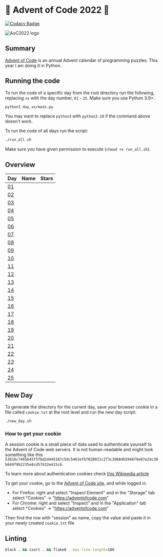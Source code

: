 # 🎄 Advent of Code 2022 🎄

[![Codacy Badge](https://app.codacy.com/project/badge/Grade/91cca2df2061459e8d63abd5cdcb7b37)](https://www.codacy.com/gh/orfeasa/advent-of-code-2022/dashboard)

![AoC2022 logo](https://raw.githubusercontent.com/orfeasa/advent-of-code-2022/master/header.png)

## Summary

[Advent of Code](http://adventofcode.com/) is an annual Advent calendar of programming puzzles.
This year I am doing it in Python.

## Running the code

To run the code of a specific day from the root directory run the following, replacing `xx` with the day number, `01` - `25`. Make sure you use Python 3.9+.

```sh
python3 day_xx/main.py
```

You may want to replace `python3` with `python3.10` if the command above doesn't work.

To run the code of all days run the script:

```sh
./run_all.sh
```

Make sure you have given permission to execute (`chmod +x run_all.sh`).

## Overview

| Day                                        | Name | Stars |
| ------------------------------------------ | ---- | ----- |
| [01](https://adventofcode.com/2022/day/1)  |      |       |
| [02](https://adventofcode.com/2022/day/2)  |      |       |
| [03](https://adventofcode.com/2022/day/3)  |      |       |
| [04](https://adventofcode.com/2022/day/4)  |      |       |
| [05](https://adventofcode.com/2022/day/5)  |      |       |
| [06](https://adventofcode.com/2022/day/6)  |      |       |
| [07](https://adventofcode.com/2022/day/7)  |      |       |
| [08](https://adventofcode.com/2022/day/8)  |      |       |
| [09](https://adventofcode.com/2022/day/9)  |      |       |
| [10](https://adventofcode.com/2022/day/10) |      |       |
| [11](https://adventofcode.com/2022/day/11) |      |       |
| [12](https://adventofcode.com/2022/day/12) |      |       |
| [13](https://adventofcode.com/2022/day/13) |      |       |
| [14](https://adventofcode.com/2022/day/14) |      |       |
| [15](https://adventofcode.com/2022/day/15) |      |       |
| [16](https://adventofcode.com/2022/day/16) |      |       |
| [17](https://adventofcode.com/2022/day/17) |      |       |
| [18](https://adventofcode.com/2022/day/18) |      |       |
| [19](https://adventofcode.com/2022/day/19) |      |       |
| [20](https://adventofcode.com/2022/day/20) |      |       |
| [21](https://adventofcode.com/2022/day/21) |      |       |
| [22](https://adventofcode.com/2022/day/22) |      |       |
| [23](https://adventofcode.com/2022/day/23) |      |       |
| [24](https://adventofcode.com/2022/day/24) |      |       |
| [25](https://adventofcode.com/2022/day/25) |      |       |

## New Day

To generate the directory for the current day, save your browser cookie in a file called `cookie.txt` at the root level and run the new day script:

```sh
./new_day.sh
```

### How to get your cookie

A session cookie is a small piece of data used to authenticate yourself to the
Advent of Code web servers. It is not human-readable and might look something
like this `53616c7465645f5fbd2d445187c5dc5463efb7020021c273c3d604b5946f9e87e2dc30b649f9b2235e8cd57632e415cb`.

To learn more about authentication cookies check [this Wikipedia article](https://en.wikipedia.org/wiki/HTTP_cookie)

To get your cookie, go to the [Advent of Code site](https://adventofcode.com/), and while logged in.

- For Firefox: right and select "Inspect Element" and in the "Storage" tab select "Cookies" → "https://adventofcode.com"
- For Chrome: right and select "Inspect" and in the "Application" tab select "Cookies" → "https://adventofcode.com"

Then find the row with "session" as name, copy the value and paste it in your newly created `cookie.txt` file

## Linting

```sh
black . && isort . && flake8 --max-line-length=100
```
